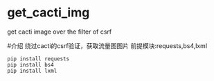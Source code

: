 # get_cacti_img
get cacti image over the filter of csrf

#介绍
绕过cacti的csrf验证，获取流量图图片
前提模块:requests,bs4,lxml
```
pip install requests
pip install bs4
pip install lxml
```

